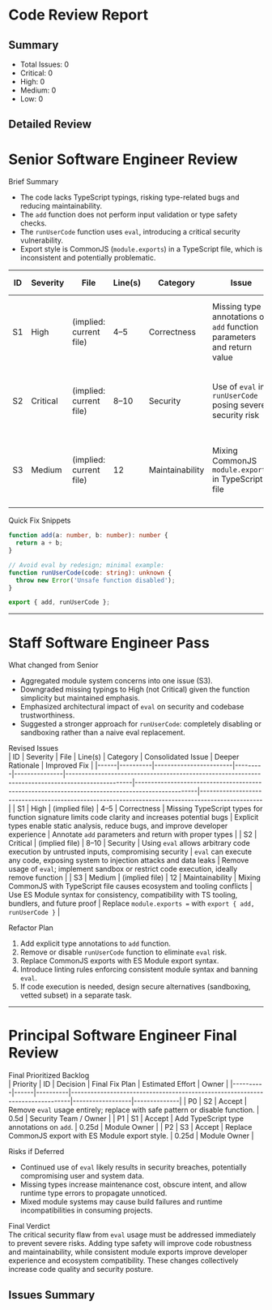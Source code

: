 # Code Review Report

## Summary
- Total Issues: 0
- Critical: 0
- High: 0
- Medium: 0
- Low: 0

## Detailed Review

# Senior Software Engineer Review

Brief Summary  
- The code lacks TypeScript typings, risking type-related bugs and reducing maintainability.  
- The `add` function does not perform input validation or type safety checks.  
- The `runUserCode` function uses `eval`, introducing a critical security vulnerability.  
- Export style is CommonJS (`module.exports`) in a TypeScript file, which is inconsistent and potentially problematic.

| ID  | Severity | File                   | Line(s) | Category          | Issue                           | Rationale                                                      | Suggested Fix                                                  |
|------|----------|------------------------|---------|-------------------|--------------------------------|----------------------------------------------------------------|---------------------------------------------------------------|
| S1   | High     | (implied: current file) | 4–5     | Correctness       | Missing type annotations on `add` function parameters and return value | Lack of typing can cause runtime errors and harder maintenance | Add explicit types: `(a: number, b: number): number`           |
| S2   | Critical | (implied: current file) | 8–10    | Security          | Use of `eval` in `runUserCode` posing severe security risk          | `eval` leads to arbitrary code execution and system compromise | Avoid `eval`; use safer alternatives or sandboxed execution    |
| S3   | Medium   | (implied: current file) | 12      | Maintainability   | Mixing CommonJS `module.exports` in TypeScript file                 | Inconsistent module system usage causes confusion and issues  | Use ES Modules `export` syntax for better compatibility       |

Quick Fix Snippets  
```ts
function add(a: number, b: number): number {
  return a + b;
}

// Avoid eval by redesign; minimal example:
function runUserCode(code: string): unknown {
  throw new Error('Unsafe function disabled');
}

export { add, runUserCode };
```

---

# Staff Software Engineer Pass

What changed from Senior  
- Aggregated module system concerns into one issue (S3).  
- Downgraded missing typings to High (not Critical) given the function simplicity but maintained emphasis.  
- Emphasized architectural impact of `eval` on security and codebase trustworthiness.  
- Suggested a stronger approach for `runUserCode`: completely disabling or sandboxing rather than a naive eval replacement.

Revised Issues  
| ID  | Severity | File                   | Line(s) | Category      | Consolidated Issue                                                                                 | Deeper Rationale                                                                                  | Improved Fix                                                                                      |
|------|----------|------------------------|---------|---------------|--------------------------------------------------------------------------------------------------|-------------------------------------------------------------------------------------------------|-------------------------------------------------------------------------------------------------|
| S1   | High     | (implied file)          | 4–5     | Correctness   | Missing TypeScript types for function signature limits code clarity and increases potential bugs | Explicit types enable static analysis, reduce bugs, and improve developer experience            | Annotate `add` parameters and return with proper types                                          |
| S2   | Critical | (implied file)          | 8–10    | Security     | Using `eval` allows arbitrary code execution by untrusted inputs, compromising security          | `eval` can execute any code, exposing system to injection attacks and data leaks                  | Remove usage of `eval`; implement sandbox or restrict code execution, ideally remove function    |
| S3   | Medium   | (implied file)          | 12      | Maintainability | Mixing CommonJS with TypeScript file causes ecosystem and tooling conflicts                       | Use ES Module syntax for consistency, compatibility with TS tooling, bundlers, and future proof | Replace `module.exports =` with `export { add, runUserCode }`                                   |

Refactor Plan  
1. Add explicit type annotations to `add` function.  
2. Remove or disable `runUserCode` function to eliminate `eval` risk.  
3. Replace CommonJS exports with ES Module export syntax.  
4. Introduce linting rules enforcing consistent module syntax and banning `eval`.  
5. If code execution is needed, design secure alternatives (sandboxing, vetted subset) in a separate task.

---

# Principal Software Engineer Final Review

Final Prioritized Backlog  
| Priority | ID  | Decision | Final Fix Plan                                                                 | Estimated Effort | Owner        |
|----------|------|----------|------------------------------------------------------------------------------|------------------|--------------|
| P0       | S2   | Accept   | Remove `eval` usage entirely; replace with safe pattern or disable function. | 0.5d             | Security Team / Owner |
| P1       | S1   | Accept   | Add TypeScript type annotations on `add`.                                   | 0.25d            | Module Owner |
| P2       | S3   | Accept   | Replace CommonJS export with ES Module export style.                         | 0.25d            | Module Owner |

Risks if Deferred  
- Continued use of `eval` likely results in security breaches, potentially compromising user and system data.  
- Missing types increase maintenance cost, obscure intent, and allow runtime type errors to propagate unnoticed.  
- Mixed module systems may cause build failures and runtime incompatibilities in consuming projects.

Final Verdict  
The critical security flaw from `eval` usage must be addressed immediately to prevent severe risks. Adding type safety will improve code robustness and maintainability, while consistent module exports improve developer experience and ecosystem compatibility. These changes collectively increase code quality and security posture.

## Issues Summary


